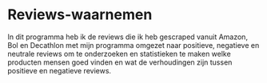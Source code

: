 # Reviews-waarnemen

In dit programma heb ik de reviews die ik heb gescraped vanuit Amazon, Bol en Decathlon met mijn programma omgezet naar positieve, negatieve en neutrale reviews om te onderzoeken en statistieken te maken welke producten mensen goed vinden en wat de verhoudingen zijn tussen positieve en negatieve reviews.
